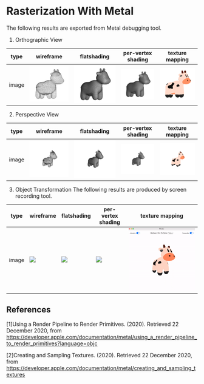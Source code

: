 Rasterization With Metal
=================

The following results are exported from Metal debugging tool. 

1. Orthographic View

| type | wireframe | flatshading | per-vertex shading | texture mapping |
| - | - | - | - | - |
|image| ![](img/wireframe_o.png) |![](img/flat_o.png) |![](img/pervertex_o.png) |![](img/texture_o.png) |

2. Perspective View

| type | wireframe | flatshading | per-vertex shading | texture mapping |
| - | - | - | - | - |
|image| ![](img/wireframe_p.png) |![](img/flat_p.png) |![](img/pervertex_p.png) |![](img/texture_p.png) |

3. Object Transformation
The following results are produced by screen recording tool. 

| type | wireframe | flatshading | per-vertex shading | texture mapping |
| - | - | - | - | - |
|image| ![](img/wireframe.png) |![](img/flat.gif) |![](img/pervertex.gif) |![](img/texture.gif) |

References
-----------
[1]Using a Render Pipeline to Render Primitives. (2020). Retrieved 22 December 2020, from https://developer.apple.com/documentation/metal/using_a_render_pipeline_to_render_primitives?language=objc

[2]Creating and Sampling Textures. (2020). Retrieved 22 December 2020, from https://developer.apple.com/documentation/metal/creating_and_sampling_textures

